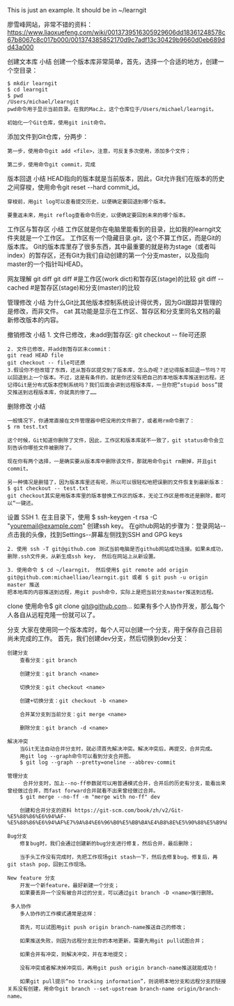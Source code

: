 This is just an example.
It should be in  ~/learngit

廖雪峰网站，非常不错的资料：
https://www.liaoxuefeng.com/wiki/0013739516305929606dd18361248578c67b8067c8c017b000/001374385852170d9c7adf13c30429b9660d0eb689dd43a000


创建文本库 小结
    创建一个版本库非常简单，首先，选择一个合适的地方，创建一个空目录：

    $ mkdir learngit
    $ cd learngit
    $ pwd
    /Users/michael/learngit
    pwd命令用于显示当前目录。在我的Mac上，这个仓库位于/Users/michael/learngit。

    初始化一个Git仓库，使用git init命令。

添加文件到Git仓库，分两步：

    第一步，使用命令git add <file>，注意，可反复多次使用，添加多个文件；

    第二步，使用命令git commit，完成

版本回退 小结
    HEAD指向的版本就是当前版本，因此，Git允许我们在版本的历史之间穿梭，使用命令git reset --hard commit_id。

    穿梭前，用git log可以查看提交历史，以便确定要回退到哪个版本。

    要重返未来，用git reflog查看命令历史，以便确定要回到未来的哪个版本。

工作区与暂存区 小结
    工作区就是你在电脑里能看到的目录，比如我的learngit文件夹就是一个工作区。
    工作区有一个隐藏目录.git，这个不算工作区，而是Git的版本库。
    Git的版本库里存了很多东西，其中最重要的就是称为stage（或者叫index）的暂存区，还有Git为我们自动创建的第一个分支master，以及指向master的一个指针叫HEAD。

网友理解 git diff
    git diff    #是工作区(work dict)和暂存区(stage)的比较
    git diff --cached    #是暂存区(stage)和分支(master)的比较

管理修改 小结
    为什么Git比其他版本控制系统设计得优秀，因为Git跟踪并管理的是修改，而非文件。
    cat <filename> 其功能是显示在工作区、暂存区和分支里同名文档的最新修改版本的内容。

撤销修改 小结
    1. 文件已修改，未add到暂存区:
    git checkout -- file可还原

    2. 文件已修改，并add到暂存区未commit：
    git read HEAD file
    git checkout -- file可还原
    3.假设你不但改错了东西，还从暂存区提交到了版本库，怎么办呢？还记得版本回退一节吗？可以回退到上一个版本。不过，这是有条件的，就是你还没有把自己的本地版本库推送到远程。还记得Git是分布式版本控制系统吗？我们后面会讲到远程版本库，一旦你把“stupid boss”提交推送到远程版本库，你就真的惨了……

删除修改 小结

    一般情况下，你通常直接在文件管理器中把没用的文件删了，或者用rm命令删了：
    $ rm test.txt

    这个时候，Git知道你删除了文件，因此，工作区和版本库就不一致了，git status命令会立刻告诉你哪些文件被删除了。

    现在你有两个选择，一是确实要从版本库中删除该文件，那就用命令git rm删掉，并且git commit。

    另一种情况是删错了，因为版本库里还有呢，所以可以很轻松地把误删的文件恢复到最新版本：
    $ git checkout -- test.txt
    git checkout其实是用版本库里的版本替换工作区的版本，无论工作区是修改还是删除，都可以“一键还。

设置 SSH
    1. 在主目录下，使用 $ ssh-keygen -t rsa -C "youremail@example.com" 创建ssh key。
    在github网站的步骤为：登录网站--点击我的头像，找到Settings--屏幕左侧找到SSH and GPG keys

    2. 使用 ssh -T git@github.com 测试当前电脑是否github网站成功连接。如果未成功，删除.ssh文件夹，从新生成ssh key， 然后在网站上从新设置。

    3. 使用命令 $ cd ~/learngit， 然后使用$ git remote add origin git@github.com:michaelliao/learngit.git 或者 $ git push -u origin master 推送
    把本地库的内容推送到远程，用git push命令，实际上是把当前分支master推送到远程。

clone
    使用命令$ git clone git@github.com...
    如果有多个人协作开发，那么每个人各自从远程克隆一份就可以了。

分支
    大家在使用同一个版本库时，每个人可以创建一个分支，用于保存自己目前尚未完成的工作。
    首先，我们创建dev分支，然后切换到dev分支：

    创建分支    
        查看分支：git branch

        创建分支：git branch <name>

        切换分支：git checkout <name>

        创建+切换分支：git checkout -b <name>

        合并某分支到当前分支：git merge <name>

        删除分支：git branch -d <name>

    解决冲突
        当Git无法自动合并分支时，就必须首先解决冲突。解决冲突后，再提交，合并完成。
        用git log --graph命令可以看到分支合并图。
        $ git log --graph --pretty=oneline --abbrev-commit

    管理分支
         合并分支时，加上--no-ff参数就可以用普通模式合并，合并后的历史有分支，能看出来曾经做过合并，而fast forward合并就看不出来曾经做过合并。
        $ git merge --no-ff -m "merge with no-ff" dev

        创建和合并分支的资料 https://git-scm.com/book/zh/v2/Git-%E5%88%86%E6%94%AF-%E5%88%86%E6%94%AF%E7%9A%84%E6%96%B0%E5%BB%BA%E4%B8%8E%E5%90%88%E5%B9%B6

    Bug分支
        修复bug时，我们会通过创建新的bug分支进行修复，然后合并，最后删除；

        当手头工作没有完成时，先把工作现场git stash一下，然后去修复bug，修复后，再git stash pop，回到工作现场。

    New feature 分支
        开发一个新feature，最好新建一个分支；
        如果要丢弃一个没有被合并过的分支，可以通过git branch -D <name>强行删除。

     多人协作
        多人协作的工作模式通常是这样：

        首先，可以试图用git push origin branch-name推送自己的修改；

        如果推送失败，则因为远程分支比你的本地更新，需要先用git pull试图合并；

        如果合并有冲突，则解决冲突，并在本地提交；

        没有冲突或者解决掉冲突后，再用git push origin branch-name推送就能成功！

        如果git pull提示“no tracking information”，则说明本地分支和远程分支的链接关系没有创建，用命令git branch --set-upstream branch-name origin/branch-name。
